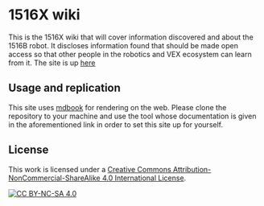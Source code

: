 # 1516X wiki

This is the 1516X wiki that will cover information discovered and about the 1516B robot. It discloses information found that should be made open access so that other people in the robotics and VEX ecosystem can learn from it. The site is up [here](https://calhighrobotics.github.io/1516b)

## Usage and replication

This site uses [mdbook](https://rust-lang.github.io/mdBook/) for rendering on the web. Please clone the repository to your machine and use the tool whose documentation is given in the aforementioned link in order to set this site up for yourself.

## License

This work is licensed under a
[Creative Commons Attribution-NonCommercial-ShareAlike 4.0 International License][cc-by-nc-sa].

[![CC BY-NC-SA 4.0][cc-by-nc-sa-image]][cc-by-nc-sa]

[cc-by-nc-sa]: http://creativecommons.org/licenses/by-nc-sa/4.0/
[cc-by-nc-sa-image]: https://licensebuttons.net/l/by-nc-sa/4.0/88x31.png
